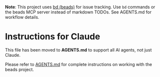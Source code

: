 
<!-- bd integration note -->
**Note**: This project uses [bd (beads)](https://github.com/steveyegge/beads) for issue tracking. Use `bd` commands or the beads MCP server instead of markdown TODOs. See AGENTS.md for workflow details.
<!-- /bd integration note -->

# Instructions for Claude

This file has been moved to **AGENTS.md** to support all AI agents, not just Claude.

Please refer to [AGENTS.md](AGENTS.md) for complete instructions on working with the beads project.
